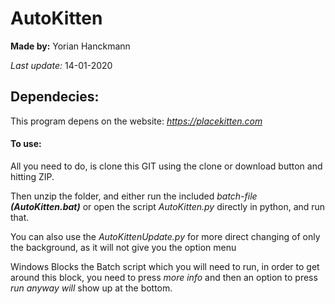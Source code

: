# AutoKitten
**Made by:** Yorian Hanckmann

*Last update:* 14-01-2020

## Dependecies:
This program depens on the website: *https://placekitten.com*

#### To use:
All you need to do, is clone this GIT using the clone or download button and hitting ZIP. 

Then unzip the folder, and either run the included *batch-file* **_(AutoKitten.bat)_** 
or open the script *AutoKitten.py* directly in python, and run that.

You can also use the *AutoKittenUpdate.py* for more direct changing of only the background, as it will not give you the option menu 

Windows Blocks the Batch script which you will need to run, in order to get around this block, you need to press *more info* 
and then an option to press *run anyway will* show up at the bottom. 